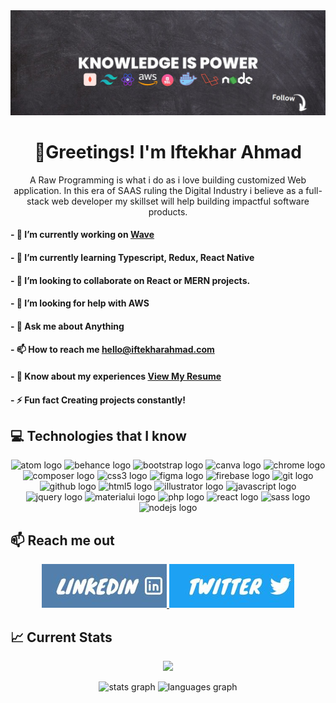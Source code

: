 <img src='./images/background.jpg'>

<h1 align='center'>👋Greetings! I'm Iftekhar Ahmad</h1>
<p align='center'>A Raw Programming is what i do as i love building customized Web application. In this era of SAAS ruling the Digital Industry i believe as a full-stack web developer my skillset will help building impactful software products.</p>

#### - 🔭 I’m currently working on **[Wave](https://github.com/iftekhs/wave)**

####

#### - 🌱 I’m currently learning **Typescript, Redux, React Native**

####

#### - 👯 I’m looking to collaborate on **React or MERN projects.**

####

#### - 🤝 I’m looking for help with **AWS**

####

#### - 💬 Ask me about **Anything**

####

#### - 📫 How to reach me **hello@iftekharahmad.com**

####

#### - 📄 Know about my experiences [View My Resume](https://drive.google.com/file/d/1sfsB0hi5xcpZfHG2FY1L5wtlfTO3LTPw/view?usp=sharing)

####

#### - ⚡ Fun fact **Creating projects constantly!**

<!-- <p align="left"> <a href="https://twitter.com/iftekhs" target="blank"><img src="https://img.shields.io/twitter/follow/iftekhs?logo=twitter&style=for-the-badge" alt="iftekhs" /></a> </p> -->

## :computer: Technologies that I know

<div align="center">
  <img src="https://cdn.jsdelivr.net/gh/devicons/devicon/icons/atom/atom-original.svg" height="40" width="52" alt="atom logo"  />
  <img src="https://cdn.jsdelivr.net/gh/devicons/devicon/icons/behance/behance-original.svg" height="40" width="52" alt="behance logo"  />
  <img src="https://cdn.jsdelivr.net/gh/devicons/devicon/icons/bootstrap/bootstrap-original.svg" height="40" width="52" alt="bootstrap logo"  />
  <img src="https://cdn.jsdelivr.net/gh/devicons/devicon/icons/canva/canva-original.svg" height="40" width="52" alt="canva logo"  />
  <img src="https://cdn.jsdelivr.net/gh/devicons/devicon/icons/chrome/chrome-original.svg" height="40" width="52" alt="chrome logo"  />
  <img src="https://cdn.jsdelivr.net/gh/devicons/devicon/icons/composer/composer-original.svg" height="40" width="52" alt="composer logo"  />
  <img src="https://cdn.jsdelivr.net/gh/devicons/devicon/icons/css3/css3-original.svg" height="40" width="52" alt="css3 logo"  />
  <img src="https://cdn.jsdelivr.net/gh/devicons/devicon/icons/figma/figma-original.svg" height="40" width="52" alt="figma logo"  />
  <img src="https://cdn.jsdelivr.net/gh/devicons/devicon/icons/firebase/firebase-plain.svg" height="40" width="52" alt="firebase logo"  />
  <img src="https://cdn.jsdelivr.net/gh/devicons/devicon/icons/git/git-original.svg" height="40" width="52" alt="git logo"  />
  <img src="https://cdn.jsdelivr.net/gh/devicons/devicon/icons/github/github-original.svg" height="40" width="52" alt="github logo"  />
  <img src="https://cdn.jsdelivr.net/gh/devicons/devicon/icons/html5/html5-original.svg" height="40" width="52" alt="html5 logo"  />
  <img src="https://cdn.jsdelivr.net/gh/devicons/devicon/icons/illustrator/illustrator-plain.svg" height="40" width="52" alt="illustrator logo"  />
  <img src="https://cdn.jsdelivr.net/gh/devicons/devicon/icons/javascript/javascript-original.svg" height="40" width="52" alt="javascript logo"  />
  <img src="https://cdn.jsdelivr.net/gh/devicons/devicon/icons/jquery/jquery-original.svg" height="40" width="52" alt="jquery logo"  />
  <img src="https://cdn.jsdelivr.net/gh/devicons/devicon/icons/materialui/materialui-original.svg" height="40" width="52" alt="materialui logo"  />
  <img src="https://cdn.jsdelivr.net/gh/devicons/devicon/icons/php/php-original.svg" height="40" width="52" alt="php logo"  />
  <img src="https://cdn.jsdelivr.net/gh/devicons/devicon/icons/react/react-original.svg" height="40" width="52" alt="react logo"  />
  <img src="https://cdn.jsdelivr.net/gh/devicons/devicon/icons/sass/sass-original.svg" height="40" width="52" alt="sass logo"  />
  <img src="https://cdn.jsdelivr.net/gh/devicons/devicon/icons/nodejs/nodejs-original.svg" height="40" width="52" alt="nodejs logo"  />
</div>

## :mailbox: Reach me out

<p align='center'>
  <a href='https://linkedin.com/in/iftekhs'> 
    <img src='./images/LinkedIn.jpg'>
  </a>
  <a href='https://twitter.com/iftekhs'> 
    <img src='./images/twitter.jpg'>
  </a>
</p>

## :chart_with_upwards_trend: Current Stats

<p align="center">
  <img width="60%" src="https://github-readme-streak-stats.herokuapp.com/?user=iftekhs&background=0D1117&sideNums=FFFFFF&sideLabels=9A9A9A&currStreakNum=FB8C00&dates=6E6E6E" />
</p>

<div align="center">
  <img src="https://github-readme-stats.vercel.app/api?hide_title=false&hide_rank=false&show_icons=true&include_all_commits=true&count_private=true&disable_animations=false&theme=dracula&locale=en&hide_border=false&username=iftekhs" height="150" alt="stats graph"  />
  <img src="https://github-readme-stats.vercel.app/api/top-langs?locale=en&hide_title=false&layout=compact&card_width=320&langs_count=5&theme=dracula&hide_border=false&username=iftekhs" height="150" alt="languages graph"  />
</div>
<!-- 
<div align="center">

<img src="https://d3frb2mbny706b.cloudfront.net/iftekhs" width="600">

# ![LeetCode Stats](https://leetcard.jacoblin.cool/Iftekharahmad?theme=nord&font=Roboto%20Mono)

</div>
-->


